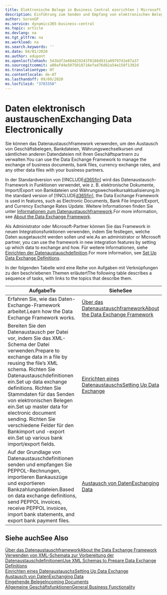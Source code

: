 ```yaml
---
title: Elektronische Belege in Business Central einrichten | Microsoft Docs
description: Einführung zum Senden und Empfang von elektronischen Belegen in Business Central.
author: SorenGP
ms.service: dynamics365-business-central
ms.topic: article
ms.devlang: na
ms.tgt_pltfrm: na
ms.workload: na
ms.search.keywords: ''
ms.date: 04/01/2020
ms.author: edupont
ms.openlocfilehash: 543bdf2e684d29243f8188d931a09797d1e87a37
ms.sourcegitcommit: a80afd4e5075018716efad76d82a54e158f1392d
ms.translationtype: HT
ms.contentlocale: de-AT
ms.lasthandoff: 09/09/2020
ms.locfileid: "3783358"
---
```

# <a name="exchanging-data-electronically"></a><span data-ttu-id="7eb9b-103">Daten elektronisch austauschen</span><span class="sxs-lookup"><span data-stu-id="7eb9b-103">Exchanging Data Electronically</span></span>
<span data-ttu-id="7eb9b-104">Sie können das Datenaustauschframework verwenden, um den Austausch von Geschäftsbelegen, Bankdateien, Währungswechselkursen und sämtlichen anderen Datendateien mit Ihren Geschäftspartnern zu verwalten.</span><span class="sxs-lookup"><span data-stu-id="7eb9b-104">You can use the Data Exchange Framework to manage the exchange of business documents, bank files, currency exchange rates, and any other data files with your business partners.</span></span>

<span data-ttu-id="7eb9b-105">In der Standardversion von [!INCLUDE[d365fin](includes/d365fin_md.md)] wird das Datenaustausch-Framework in Funktionen verwendet, wie z. B. elektronische Dokumente, Import/Export von Bankdateien und Währungswechselkursaktualisierung.</span><span class="sxs-lookup"><span data-stu-id="7eb9b-105">In the standard version of [!INCLUDE[d365fin](includes/d365fin_md.md)], the Data Exchange Framework is used in features, such as Electronic Documents, Bank File Import/Export, and Currency Exchange Rates Update.</span></span> <span data-ttu-id="7eb9b-106">Weitere Informationen finden Sie unter [Informationen zum Datenaustauschframework](across-about-the-data-exchange-framework.md).</span><span class="sxs-lookup"><span data-stu-id="7eb9b-106">For more information, see [About the Data Exchange Framework](across-about-the-data-exchange-framework.md).</span></span>

<span data-ttu-id="7eb9b-107">Als Administrator oder Microsoft-Partner können Sie das Framework in neuen Integrationsfunktionen verwenden, indem Sie festlegen, welche Daten ausgetauscht werden sollen und wie.</span><span class="sxs-lookup"><span data-stu-id="7eb9b-107">As an administrator or Microsoft partner, you can use the framework in new integration features by setting up which data to exchange and how.</span></span> <span data-ttu-id="7eb9b-108">Für weitere Informationen, siehe [Einrichten der Datenaustauschdefinition](across-how-to-set-up-data-exchange-definitions.md).</span><span class="sxs-lookup"><span data-stu-id="7eb9b-108">For more information, see [Set Up Data Exchange Definitions](across-how-to-set-up-data-exchange-definitions.md).</span></span>

<span data-ttu-id="7eb9b-109">In der folgenden Tabelle wird eine Reihe von Aufgaben mit Verknüpfungen zu den beschriebenen Themen erläutert</span><span class="sxs-lookup"><span data-stu-id="7eb9b-109">The following table describes a sequence of tasks, with links to the topics that describe them.</span></span>  

|<span data-ttu-id="7eb9b-110">Aufgabe</span><span class="sxs-lookup"><span data-stu-id="7eb9b-110">To</span></span>|<span data-ttu-id="7eb9b-111">Siehe</span><span class="sxs-lookup"><span data-stu-id="7eb9b-111">See</span></span>|  
|--------|---------|  
|<span data-ttu-id="7eb9b-112">Erfahren Sie, wie das Daten-Exchange-Framework arbeitet.</span><span class="sxs-lookup"><span data-stu-id="7eb9b-112">Learn how the Data Exchange Framework works.</span></span>|[<span data-ttu-id="7eb9b-113">Über das Datenaustauschframework</span><span class="sxs-lookup"><span data-stu-id="7eb9b-113">About the Data Exchange Framework</span></span>](across-about-the-data-exchange-framework.md)|  
|<span data-ttu-id="7eb9b-114">Bereiten Sie den Datenaustausch per Datei vor, indem Sie das XML-Schema der Datei verwenden.</span><span class="sxs-lookup"><span data-stu-id="7eb9b-114">Prepare to exchange data in a file by reusing the file’s XML schema.</span></span> <span data-ttu-id="7eb9b-115">Richten Sie Datenaustauschdefinitionen ein.</span><span class="sxs-lookup"><span data-stu-id="7eb9b-115">Set up data exchange definitions.</span></span> <span data-ttu-id="7eb9b-116">Richten Sie Stammdaten für das Senden von elektronischen Belegen ein.</span><span class="sxs-lookup"><span data-stu-id="7eb9b-116">Set up master data for electronic document sending.</span></span> <span data-ttu-id="7eb9b-117">Richten Sie verschiedene Felder für den Bankimport und -export ein.</span><span class="sxs-lookup"><span data-stu-id="7eb9b-117">Set up various bank import/export fields.</span></span>|[<span data-ttu-id="7eb9b-118">Einrichten eines Datenaustauschs</span><span class="sxs-lookup"><span data-stu-id="7eb9b-118">Setting Up Data Exchange</span></span>](across-set-up-data-exchange.md)|  
|<span data-ttu-id="7eb9b-119">Auf der Grundlage von Datenaustauschdefinitionen senden und empfangen Sie PEPPOL-Rechnungen, importieren Bankauszüge und exportieren Bankzahlungsdateien.</span><span class="sxs-lookup"><span data-stu-id="7eb9b-119">Based on data exchange definitions, send PEPPOL invoices, receive PEPPOL invoices, import bank statements, and export bank payment files.</span></span>|[<span data-ttu-id="7eb9b-120">Austausch von Daten</span><span class="sxs-lookup"><span data-stu-id="7eb9b-120">Exchanging Data</span></span>](across-exchange-data.md)|  

## <a name="see-also"></a><span data-ttu-id="7eb9b-121">Siehe auch</span><span class="sxs-lookup"><span data-stu-id="7eb9b-121">See Also</span></span>  
[<span data-ttu-id="7eb9b-122">Über das Datenaustauschframework</span><span class="sxs-lookup"><span data-stu-id="7eb9b-122">About the Data Exchange Framework</span></span>](across-about-the-data-exchange-framework.md)  
[<span data-ttu-id="7eb9b-123">Verwenden von XML-Schemata zur Vorbereitung der Datenaustauschdefinitionen</span><span class="sxs-lookup"><span data-stu-id="7eb9b-123">Use XML Schemas to Prepare Data Exchange Definitions</span></span>](across-how-to-use-xml-schemas-to-prepare-data-exchange-definitions.md)  
[<span data-ttu-id="7eb9b-124">Einrichten eines Datenaustauschs</span><span class="sxs-lookup"><span data-stu-id="7eb9b-124">Setting Up Data Exchange</span></span>](across-set-up-data-exchange.md)  
[<span data-ttu-id="7eb9b-125">Austausch von Daten</span><span class="sxs-lookup"><span data-stu-id="7eb9b-125">Exchanging Data</span></span>](across-exchange-data.md)  
[<span data-ttu-id="7eb9b-126">Eingehende Belege</span><span class="sxs-lookup"><span data-stu-id="7eb9b-126">Incoming Documents</span></span>](across-income-documents.md)  
[<span data-ttu-id="7eb9b-127">Allgemeine Geschäftsfunktionen</span><span class="sxs-lookup"><span data-stu-id="7eb9b-127">General Business Functionality</span></span>](ui-across-business-areas.md)
